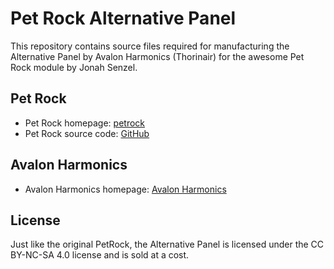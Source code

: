 # Pet Rock Alternative Panel

This repository contains source files required for manufacturing the Alternative Panel by Avalon Harmonics (Thorinair) for the awesome Pet Rock module by Jonah Senzel.

## Pet Rock

* Pet Rock homepage: [petrock](https://petrock.site/)
* Pet Rock source code: [GitHub](https://github.com/jsenzel1/petrock?tab=readme-ov-file)

## Avalon Harmonics

* Avalon Harmonics homepage: [Avalon Harmonics](https://avalon-harmonics.com/)

## License

Just like the original PetRock, the Alternative Panel is licensed under the CC BY-NC-SA 4.0 license and is sold at a cost.